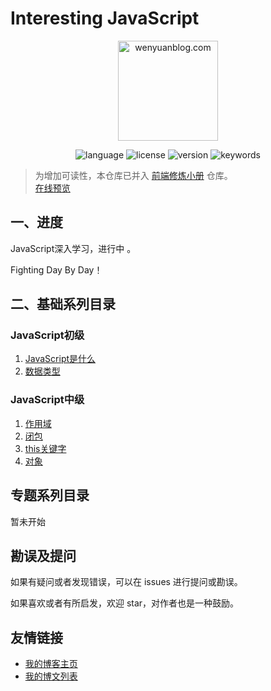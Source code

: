 # Interesting JavaScript

<p align="center">
  <img src="https://www.wenyuanblog.com/medias/logo/javascript.png" alt="wenyuanblog.com" width="160" hegiht="160"/>
</p>

<p align="center">
  <img alt="language" src="https://img.shields.io/badge/language-md-brightgreen.svg?style=flat-square">
  <img alt="license" src="https://img.shields.io/badge/license-MIT-green.svg?style=flat-square">
  <img alt="version" src="https://img.shields.io/badge/version-2020-blue.svg?style=flat-square">
  <img alt="keywords" src="https://img.shields.io/badge/keywords-javascript-blue.svg?style=flat-square">
</p>

> 为增加可读性，本仓库已并入 [前端修炼小册](https://github.com/wenyuan/fedbook) 仓库。  
> [在线预览](https://fedbook.cn/)

## 一、进度
JavaScript深入学习，进行中 。

Fighting Day By Day！


## 二、基础系列目录

### JavaScript初级

1. [JavaScript是什么](https://github.com/winyuan/interesting-javascript/blob/master/articles/基础系列/初级/1.JavaScript是什么.md)  
2. [数据类型](https://github.com/winyuan/interesting-javascript/blob/master/articles/基础系列/初级/2.数据类型.md)  

### JavaScript中级

1. [作用域](https://github.com/winyuan/interesting-javascript/blob/master/articles/基础系列/中级/作用域.md)  
2. [闭包](https://github.com/winyuan/interesting-javascript/blob/master/articles/基础系列/中级/闭包.md)  
3. [this关键字](https://github.com/winyuan/interesting-javascript/blob/master/articles/基础系列/中级/this关键字.md)  
4. [对象](https://github.com/winyuan/interesting-javascript/blob/master/articles/基础系列/中级/对象.md)   

## 专题系列目录
暂未开始

## 勘误及提问
如果有疑问或者发现错误，可以在 issues 进行提问或勘误。

如果喜欢或者有所启发，欢迎 star，对作者也是一种鼓励。

## 友情链接
* [我的博客主页](https://www.wenyuanblog.com/)
* [我的博文列表](https://github.com/winyuan/blog)
